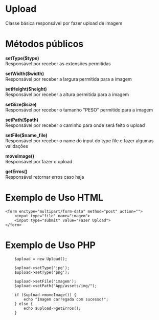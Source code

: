 # Upload
Classe básica responsável por fazer upload de imagem

# Métodos públicos

<strong> <p>setType($type)</strong><br />
Responsável por receber as extensões permitidas
</p>

<strong><p>setWidth($width)</strong><br />
Responsável por receber a largura permitida para a imagem
</p>

<strong><p>setHeight($height)</strong><br/>
Responsável por receber a altura permitida para a imagem
</p>

<strong><p>setSize($size)</strong><br/>
Responsável por receber o tamanho "PESO" permitido para a imagem
</p>

<strong><p>setPath($path)</strong><br/>
Responsável por receber o caminho para onde será feito o upload
</p>

<strong><p>setFile($name_file)</strong><br/>
Responsável por receber o name do input do type file e fazer algumas validações
</p>

<strong><p>moveImage()</strong><br/>
Responsável por fazer o upload
</p>

<strong><p>getErros()</strong><br/>
Responsável retornar erros caso haja
</p>

# Exemplo de Uso HTML
    <form enctype="multipart/form-data" method="post" action="">
        <input type="file" name="imagem">
        <input type="submit" value="Fazer Upload">
    </form>

# Exemplo de Uso PHP
        $upload = new Upload();
        
        $upload->setType('jpg');
        $upload->setType('png');

        $upload->setFile('imagem');
        $upload->setPath("App/assets/img/");

        if ($upload->moveImage()) {
            echo "Imagem carregada com sucesso!";
        } else {
            echo $upload->getErros();
        }


